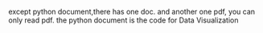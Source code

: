 except python document,there has one doc. and another one pdf, you can only read pdf.
the python document is the code for Data Visualization
